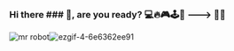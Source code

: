 ### Hi there ### 👋, are you ready? 💻🔥🎮🕹️👾 ---> 🤴🏼

![mr robot](https://user-images.githubusercontent.com/90146636/155009521-5fae5d73-b0a1-47ac-902d-0b46fa2998d6.gif)![ezgif-4-6e6362ee91](https://user-images.githubusercontent.com/90146636/155009828-b5b38844-33ea-43c6-8052-599893e50486.gif)

